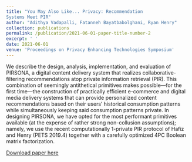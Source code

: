 ```yaml
---
title: "You May Also Like... Privacy: Recommendation
Systems Meet PIR"
author: "Adithya Vadapalli, Fatanneh Bayatbabolghani, Ryan Henry"
collection: publications
permalink: /publication/2021-06-01-paper-title-number-2
excerpt: ' '
date: 2021-06-01
venue: 'Proceedings on Privacy Enhancing Technologies Symposium'
---
```

We describe the design, analysis, implementation, and evaluation of PIRSONA, a digital content delivery system that realizes collaborative-filtering recommendations atop private information retrieval (PIR). This combination of seemingly antithetical primitives makes possible—for the first time—the construction of practically efficient e-commerce and digital media delivery systems that can provide personalized content recommendations based on their users’ historical consumption patterns while simultaneously keeping said consumption patterns private. In designing PIRSONA, we
have opted for the most performant primitives available (at the expense of rather strong non-collusion assumptions); namely, we use the recent computationally 1-private PIR protocol of Hafiz and Henry (PETS 2019.4) together with a carefully optimized 4PC Boolean matrix factorization. 

[Download paper here]('http://avadapal.github.io/files/paper4-duoram.pdf')
